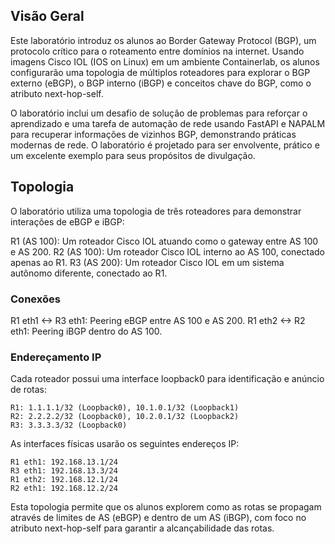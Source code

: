 ## Visão Geral
Este laboratório introduz os alunos ao Border Gateway Protocol (BGP), um protocolo crítico para o roteamento entre domínios na internet. Usando imagens Cisco IOL (IOS on Linux) em um ambiente Containerlab, os alunos configurarão uma topologia de múltiplos roteadores para explorar o BGP externo (eBGP), o BGP interno (iBGP) e conceitos chave do BGP, como o atributo next-hop-self.

O laboratório inclui um desafio de solução de problemas para reforçar o aprendizado e uma tarefa de automação de rede usando FastAPI e NAPALM para recuperar informações de vizinhos BGP, demonstrando práticas modernas de rede. O laboratório é projetado para ser envolvente, prático e um excelente exemplo para seus propósitos de divulgação.

## Topologia
O laboratório utiliza uma topologia de três roteadores para demonstrar interações de eBGP e iBGP:

R1 (AS 100): Um roteador Cisco IOL atuando como o gateway entre AS 100 e AS 200.
R2 (AS 100): Um roteador Cisco IOL interno ao AS 100, conectado apenas ao R1.
R3 (AS 200): Um roteador Cisco IOL em um sistema autônomo diferente, conectado ao R1.

### Conexões
R1 eth1 <-> R3 eth1: Peering eBGP entre AS 100 e AS 200.
R1 eth2 <-> R2 eth1: Peering iBGP dentro do AS 100.

### Endereçamento IP
Cada roteador possui uma interface loopback0 para identificação e anúncio de rotas:

    R1: 1.1.1.1/32 (Loopback0), 10.1.0.1/32 (Loopback1)
    R2: 2.2.2.2/32 (Loopback0), 10.2.0.1/32 (Loopback2)
    R3: 3.3.3.3/32 (Loopback0)

As interfaces físicas usarão os seguintes endereços IP:

    R1 eth1: 192.168.13.1/24
    R3 eth1: 192.168.13.3/24
    R1 eth2: 192.168.12.1/24
    R2 eth1: 192.168.12.2/24

Esta topologia permite que os alunos explorem como as rotas se propagam através de limites de AS (eBGP) e dentro de um AS (iBGP), com foco no atributo next-hop-self para garantir a alcançabilidade das rotas.